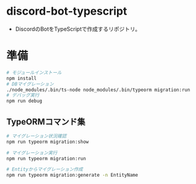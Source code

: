 # discord-bot-typescript
- DiscordのBotをTypeScriptで作成するリポジトリ。


# 準備
```sh
# モジュールインストール
npm install
# DBマイグレーション
./node_modules/.bin/ts-node node_modules/.bin/typeorm migration:run
# デバッグ実行
npm run debug
```


## TypeORMコマンド集
```sh
# マイグレーション状況確認
npm run typeorm migration:show
```
```sh
# マイグレーション実行
npm run typeorm migration:run
```
```sh
# Entityからマイグレーション作成
npm run typeorm migration:generate -n EntityName
```

